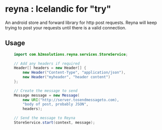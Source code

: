 reyna : Icelandic for "try"
=====
An android store and forward library for http post requests. 
Reyna will keep trying to post your requests until there is a valid connection.

## Usage 


```java
	import com.b2msolutions.reyna.services.StoreService;
    
	// Add any headers if required
	Header[] headers = new Header[] {
		new Header("Content-Type", "application/json"),
		new Header("myheader", "header content")
	};
		
	// Create the message to send
	Message message = new Message(
		new URI("http://server.tosendmessageto.com), 
		"body of post, probably JSON", 
		headers);		
    
	// Send the message to Reyna
	StoreService.start(context, message);
```
